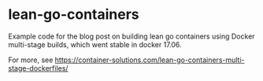 # lean-go-containers
Example code for the blog post on building lean go containers using Docker multi-stage builds, which went stable in docker 17.06.

For more, see https://container-solutions.com/lean-go-containers-multi-stage-dockerfiles/
